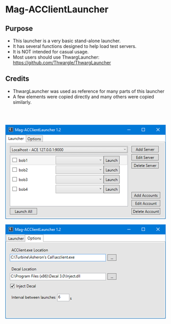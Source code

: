 # Mag-ACClientLauncher

## Purpose
* This launcher is a very basic stand-alone launcher.
* It has several functions designed to help load test servers.
* It is NOT intended for casual usage.
* Most users should use ThwargLauncher: https://github.com/Thwargle/ThwargLauncher

## Credits
* ThwargLauncher was used as reference for many parts of this launcher
* A few elements were copied directly and many others were copied similarly.

<br/>
<br/>

![Launcher](/Docs/Images/Launcher.png?raw=true)

![Launcher](/Docs/Images/Options.png?raw=true)

